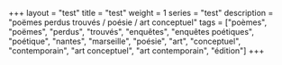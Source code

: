 +++
layout = "test"
title = "test"
weight = 1
series = "test"
description = "poëmes perdus trouvés / poésie / art conceptuel"
tags = ["poèmes", "poëmes", "perdus", "trouvés", "enquêtes", "enquêtes poétiques", "poétique", "nantes", "marseille", "poésie", "art", "conceptuel", "contemporain", "art conceptuel", "art contemporain", "édition"]
+++
